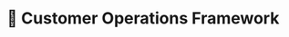 ---
path: "/customer-operations"
title: "💬️ Customer Operations Framework"
sidebarTitle: "💬️ Customer Operations"
sidebarGroup:
yaml: true
levels: 2
homepage: false
topics:
  - name: "knowledgeandimpact"
    title: "🧠 Knowledge & Impact"
    content:
      - level: 1
        exampleCriteria:
          - criteria: "Criteria for sublevel A"
            examples:
              - "Working towards probation targets (outlined below)"
          - criteria: "Criteria for sublevel A (after probation)"
            examples:
              - "At least 2 weeks performance at expected probation targets for core scaling tasks: 10 conversations per hour, 95% activity and 95% QA"
              - "Working towards 1B standards"
          - criteria: "Criteria for sublevel B"
            examples:
              - "Consistently performs expected targets for core scaling tasks: 12 conversations per hour, 95% activity and 95% QA"
          - criteria: "Criteria for sublevel C"
            examples:
              - "Consistently performs expected targets for core scaling tasks: 12 conversations per hour, 95% activity and 95% QA"
              - "Performs an advanced task like activity leading or holds a badge"
      - level: 2
        exampleCriteria:
          - criteria: "Criteria for sublevel A"
            examples:
              - "Consistently able to competently perform at least three advanced tasks as well as maintaining all 'core' scaling task targets"
          - criteria: "Criteria for sublevel B"
            examples:
              - "Consistently able to competently perform at least five advanced tasks whilst maintaining performance in all ‘core’ scaling task targets"
  - name: "communication"
    title:
    content:
      - level: 1
        exampleCriteria:
          - criteria: "Criteria for sublevel A"
            examples:
              - "Knows when to ask for help with tasks they are completing"
              - "Welcomes feedback from their manager and peers in order to improve work"
          - criteria: "Criteria for sublevel A (after probation)"
            examples:
              - "Knows when to ask for help with tasks they are completing "
              - "Welcomes feedback from manager and peers in order to improve work"
          - criteria: "Criteria for sublevel B"
            examples:
              - "Able to use the correct channels of communication to ask for help solving tasks"
              - "Welcomes feedback from manager and peers in order to improve work"
              - "Communicates process and tooling improvement suggestions to relevant teams when needed"
          - criteria: "Criteria for sublevel C"
            examples:
              - "Actively communicates what they are working on"
              - "Seeks out feedback"
      - level: 2
        criteria:
          - "All criteria from level one"
  - name: "teamwork"
    title:
    content:
      - level: 1
        exampleCriteria:
          - criteria: "Criteria for sublevel A"
            examples:
              - "Works closely or in pairs with more senior members of the team when facing tasks for the first time"
              - "May need support on how to navigate the professional environment"
              - "Captain might support in letting them know what they are working on"
          - criteria: "Criteria for sublevel A (after probation)"
            examples:
              - "Works closely or in pairs with more senior members of the team when facing tasks for the first time"
              - "Knows where to go to find out what they should be working on"
              - "Captain might support in letting them know what they are working on"
          - criteria: "Criteria for sublevel B"
            examples:
              - "Asks for support from more senior members of the team when facing tasks for the first time"
              - "Understands how they find out what they should be working on"
              - "Provides support to others when needed (e.g. covering cops-queries or buddying)"
          - criteria: "Criteria for sublevel C"
            examples:
              - "Asks for support from more senior members of the team when facing tasks for the first time"
              - "Knows where to go to find out what they should be working on and will reliably highlight if any issues in that area"
              - "Provides quality support to others (e.g. by covering cops-queries or buddying) with helpful and supportive tone"
              - "Motivated to help peer group understand and achieve company goals, and uses appropriate forums to raise concerns"
      - level: 2
        criteria:
          - "All criteria from level one"
          - "Frequently shares knowledge gained internally or externally (previous role/reading)"
  - name: "culture-conduct"
    title: "🕴️ Conduct & Culture"
    content:
      - level: 1
        criteria:
          - "Follows policies and procedures applicable to role"
          - "Completes training"
          - "Identifies risks related to own areas"
      - level: 2
        criteria:
          - "Applies and follows governance principles as they apply to role"
          - "Communicates and escalates risks related to tasks and business area"
          - "Ensures colleagues actively analyse and address risks in their area"
---